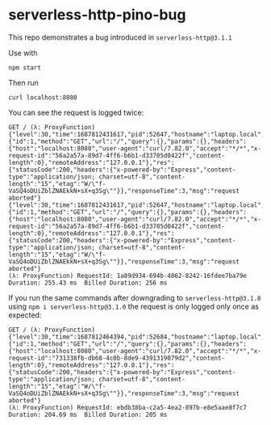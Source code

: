 # serverless-http-pino-bug

This repo demonstrates a bug introduced in `serverless-http@3.1.1`

Use with
```
npm start
```
Then run
```
curl localhost:8080
```

You can see the request is logged twice:
```
GET / (λ: ProxyFunction)
{"level":30,"time":1687812431617,"pid":52647,"hostname":"laptop.local","req":{"id":1,"method":"GET","url":"/","query":{},"params":{},"headers":{"host":"localhost:8080","user-agent":"curl/7.82.0","accept":"*/*","x-request-id":"56a2a57a-89d7-4ff6-b6b1-d33705d0422f","content-length":0},"remoteAddress":"127.0.0.1"},"res":{"statusCode":200,"headers":{"x-powered-by":"Express","content-type":"application/json; charset=utf-8","content-length":"15","etag":"W/\"f-VaSQ4oDUiZblZNAEkkN+sX+q3Sg\""}},"responseTime":3,"msg":"request aborted"}
{"level":30,"time":1687812431617,"pid":52647,"hostname":"laptop.local","req":{"id":1,"method":"GET","url":"/","query":{},"params":{},"headers":{"host":"localhost:8080","user-agent":"curl/7.82.0","accept":"*/*","x-request-id":"56a2a57a-89d7-4ff6-b6b1-d33705d0422f","content-length":0},"remoteAddress":"127.0.0.1"},"res":{"statusCode":200,"headers":{"x-powered-by":"Express","content-type":"application/json; charset=utf-8","content-length":"15","etag":"W/\"f-VaSQ4oDUiZblZNAEkkN+sX+q3Sg\""}},"responseTime":3,"msg":"request aborted"}
(λ: ProxyFunction) RequestId: 1a89d934-694b-4862-8242-16fdee7ba79e  Duration: 255.43 ms  Billed Duration: 256 ms
```

If you run the same commands after downgrading to `serverless-http@3.1.0` using `npm i serverless-http@3.1.0` the request is only logged only once as expected:

```
GET / (λ: ProxyFunction)
{"level":30,"time":1687812464394,"pid":52684,"hostname":"laptop.local","req":{"id":1,"method":"GET","url":"/","query":{},"params":{},"headers":{"host":"localhost:8080","user-agent":"curl/7.82.0","accept":"*/*","x-request-id":"731338fb-db68-4c0b-8de9-4391319079d2","content-length":0},"remoteAddress":"127.0.0.1"},"res":{"statusCode":200,"headers":{"x-powered-by":"Express","content-type":"application/json; charset=utf-8","content-length":"15","etag":"W/\"f-VaSQ4oDUiZblZNAEkkN+sX+q3Sg\""}},"responseTime":3,"msg":"request aborted"}
(λ: ProxyFunction) RequestId: ebdb38ba-c2a5-4ea2-897b-e8e5aae8f7c7  Duration: 204.69 ms  Billed Duration: 205 ms
```
